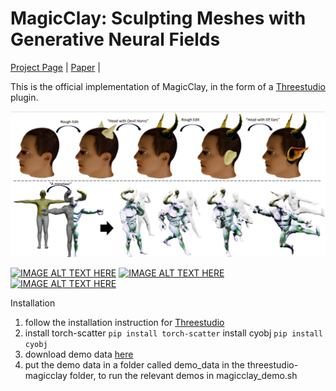 # MagicClay: Sculpting Meshes with Generative Neural Fields


[Project Page](https://amirbarda.github.io/MagicClay.github.io/) | [Paper](https://arxiv.org/pdf/2403.02460.pdf) |

This is the official implementation of MagicClay, in the form of a [Threestudio](https://github.com/threestudio-project/threestudio) plugin.

![alt text](https://github.com/amir90/MagicClay/blob/main/assets/teaser.png?raw=true)

[![IMAGE ALT TEXT HERE](https://img.youtube.com/vi/O4WQlJ_m_XE/0.jpg)](https://www.youtube.com/watch?v=O4WQlJ_m_XE)
[![IMAGE ALT TEXT HERE](https://img.youtube.com/vi/_qA_5K4QNtg/0.jpg)](https://www.youtube.com/watch?v=_qA_5K4QNtg)
[![IMAGE ALT TEXT HERE](https://img.youtube.com/vi/e6vkxpVnsdI/0.jpg)](https://www.youtube.com/watch?v=e6vkxpVnsdI)


Installation

1. follow the installation instruction for [Threestudio](https://github.com/threestudio-project/threestudio)
2. install torch-scatter
```pip install torch-scatter```
install cyobj
```pip install cyobj```
4. download demo data [here](https://drive.google.com/drive/folders/1FT6CuIwp2qA9JKN2SA6mqg7jabMrbDaf?usp=sharing)
5. put the demo data in a folder called demo_data in the threestudio-magicclay folder, to run the relevant demos in magicclay_demo.sh
